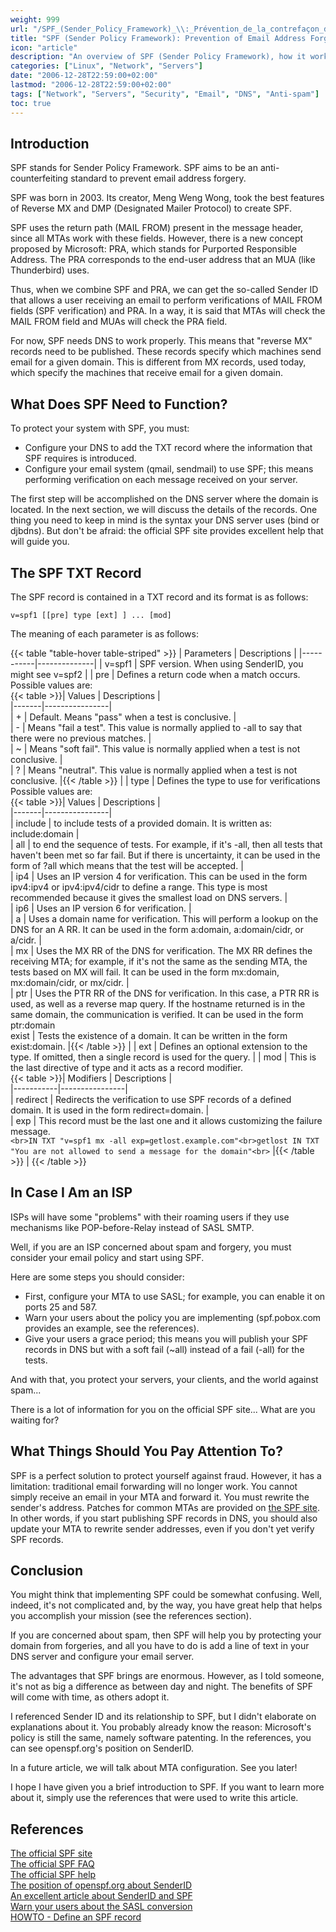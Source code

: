 ```yaml
---
weight: 999
url: "/SPF_(Sender_Policy_Framework)_\\:_Prévention_de_la_contrefaçon_d'adresses_mails/"
title: "SPF (Sender Policy Framework): Prevention of Email Address Forgery"
icon: "article"
description: "An overview of SPF (Sender Policy Framework), how it works, what it needs to function, and how to configure it to prevent email address forgery."
categories: ["Linux", "Network", "Servers"]
date: "2006-12-28T22:59:00+02:00"
lastmod: "2006-12-28T22:59:00+02:00"
tags: ["Network", "Servers", "Security", "Email", "DNS", "Anti-spam"]
toc: true
---
```


## Introduction

SPF stands for Sender Policy Framework. SPF aims to be an anti-counterfeiting standard to prevent email address forgery.

SPF was born in 2003. Its creator, Meng Weng Wong, took the best features of Reverse MX and DMP (Designated Mailer Protocol) to create SPF.

SPF uses the return path (MAIL FROM) present in the message header, since all MTAs work with these fields. However, there is a new concept proposed by Microsoft: PRA, which stands for Purported Responsible Address. The PRA corresponds to the end-user address that an MUA (like Thunderbird) uses.

Thus, when we combine SPF and PRA, we can get the so-called Sender ID that allows a user receiving an email to perform verifications of MAIL FROM fields (SPF verification) and PRA. In a way, it is said that MTAs will check the MAIL FROM field and MUAs will check the PRA field.

For now, SPF needs DNS to work properly. This means that "reverse MX" records need to be published. These records specify which machines send email for a given domain. This is different from MX records, used today, which specify the machines that receive email for a given domain.

## What Does SPF Need to Function?

To protect your system with SPF, you must:

* Configure your DNS to add the TXT record where the information that SPF requires is introduced.
* Configure your email system (qmail, sendmail) to use SPF; this means performing verification on each message received on your server.

The first step will be accomplished on the DNS server where the domain is located. In the next section, we will discuss the details of the records. One thing you need to keep in mind is the syntax your DNS server uses (bind or djbdns). But don't be afraid: the official SPF site provides excellent help that will guide you.

## The SPF TXT Record

The SPF record is contained in a TXT record and its format is as follows:

```
v=spf1 [[pre] type [ext] ] ... [mod]
```

The meaning of each parameter is as follows:

{{< table "table-hover table-striped" >}}
| Parameters | Descriptions |
|-----------|--------------|
| v=spf1 | SPF version. When using SenderID, you might see v=spf2 |
| pre | Defines a return code when a match occurs.<br>Possible values are:<br>{{< table >}}| Values | Descriptions |<br>|-------|----------------|<br>| + | Default. Means "pass" when a test is conclusive. |<br>| - | Means "fail a test". This value is normally applied to -all to say that there were no previous matches. |<br>| ~ | Means "soft fail". This value is normally applied when a test is not conclusive. |<br>| ? | Means "neutral". This value is normally applied when a test is not conclusive. |{{< /table >}} |
| type | Defines the type to use for verifications<br>Possible values are:<br>{{< table >}}| Values | Descriptions |<br>|-------|----------------|<br>| include | to include tests of a provided domain. It is written as: include:domain |<br>| all | to end the sequence of tests. For example, if it's -all, then all tests that haven't been met so far fail. But if there is uncertainty, it can be used in the form of ?all which means that the test will be accepted. |<br>| ip4 | Uses an IP version 4 for verification. This can be used in the form ipv4:ipv4 or ipv4:ipv4/cidr to define a range. This type is most recommended because it gives the smallest load on DNS servers. |<br>| ip6 | Uses an IP version 6 for verification. |<br>| a | Uses a domain name for verification. This will perform a lookup on the DNS for an A RR. It can be used in the form a:domain, a:domain/cidr, or a/cidr. |<br>| mx | Uses the MX RR of the DNS for verification. The MX RR defines the receiving MTA; for example, if it's not the same as the sending MTA, the tests based on MX will fail. It can be used in the form mx:domain, mx:domain/cidr, or mx/cidr. |<br>| ptr | Uses the PTR RR of the DNS for verification. In this case, a PTR RR is used, as well as a reverse map query. If the hostname returned is in the same domain, the communication is verified. It can be used in the form ptr:domain<br>exist | Tests the existence of a domain. It can be written in the form exist:domain. |{{< /table >}} |
| ext | Defines an optional extension to the type. If omitted, then a single record is used for the query. |
| mod | This is the last directive of type and it acts as a record modifier.<br>{{< table >}}| Modifiers | Descriptions |<br>|-----------|----------------|<br>| redirect | Redirects the verification to use SPF records of a defined domain. It is used in the form redirect=domain. |<br>| exp | This record must be the last one and it allows customizing the failure message.<br>```<br>IN TXT "v=spf1 mx -all exp=getlost.example.com"<br>getlost IN TXT "You are not allowed to send a message for the domain"<br>``` |{{< /table >}} |
{{< /table >}}

## In Case I Am an ISP

ISPs will have some "problems" with their roaming users if they use mechanisms like POP-before-Relay instead of SASL SMTP.

Well, if you are an ISP concerned about spam and forgery, you must consider your email policy and start using SPF.

Here are some steps you should consider:

* First, configure your MTA to use SASL; for example, you can enable it on ports 25 and 587.
* Warn your users about the policy you are implementing (spf.pobox.com provides an example, see the references).
* Give your users a grace period; this means you will publish your SPF records in DNS but with a soft fail (~all) instead of a fail (-all) for the tests.

And with that, you protect your servers, your clients, and the world against spam...

There is a lot of information for you on the official SPF site... What are you waiting for?

## What Things Should You Pay Attention To?

SPF is a perfect solution to protect yourself against fraud. However, it has a limitation: traditional email forwarding will no longer work. You cannot simply receive an email in your MTA and forward it. You must rewrite the sender's address. Patches for common MTAs are provided on [the SPF site](https://spf.pobox.com/downloads.html). In other words, if you start publishing SPF records in DNS, you should also update your MTA to rewrite sender addresses, even if you don't yet verify SPF records.

## Conclusion

You might think that implementing SPF could be somewhat confusing. Well, indeed, it's not complicated and, by the way, you have great help that helps you accomplish your mission (see the references section).

If you are concerned about spam, then SPF will help you by protecting your domain from forgeries, and all you have to do is add a line of text in your DNS server and configure your email server.

The advantages that SPF brings are enormous. However, as I told someone, it's not as big a difference as between day and night. The benefits of SPF will come with time, as others adopt it.

I referenced Sender ID and its relationship to SPF, but I didn't elaborate on explanations about it. You probably already know the reason: Microsoft's policy is still the same, namely software patenting. In the references, you can see openspf.org's position on SenderID.

In a future article, we will talk about MTA configuration. See you later!

I hope I have given you a brief introduction to SPF. If you want to learn more about it, simply use the references that were used to write this article.

## References

[The official SPF site](https://spf.pobox.com/)  
[The official SPF FAQ](https://spf.pobox.com/faq.html)  
[The official SPF help](https://spf.pobox.com/wizard.html)  
[The position of openspf.org about SenderID](https://www.openspf.org/OpenSPF_community_position_v101.html)  
[An excellent article about SenderID and SPF](https://trends.newsforge.com/article.pl?sid=04/08/26/1326244&tid=29)  
[Warn your users about the SASL conversion](https://spf.pobox.com/saslconversion.html)  
[HOWTO - Define an SPF record](https://www.zytrax.com/books/dns/ch9/spf.html)